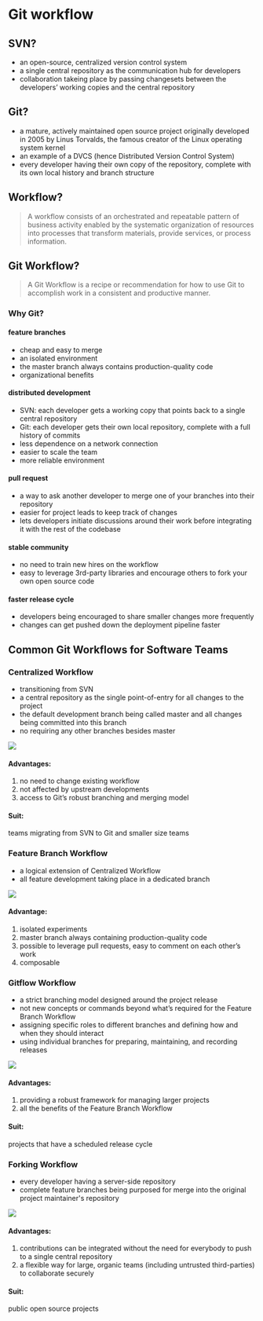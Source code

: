 # Git workflow
## SVN?
- an open-source, centralized version control system
- a single central repository as the communication hub for developers
- collaboration takeing place by passing changesets between the developers’ working copies and the central repository
## Git?
- a mature, actively maintained open source project originally developed in 2005 by Linus Torvalds, the famous creator of the Linux operating system kernel 
- an example of a DVCS (hence Distributed Version Control System)
- every developer having their own copy of the repository, complete with its own local history and branch structure

## Workflow?
>A workflow consists of an orchestrated and repeatable pattern of business activity enabled by the systematic organization of resources into processes that transform materials, provide services, or process information.

## Git Workflow?
>A Git Workflow is a recipe or recommendation for how to use Git to accomplish work in a consistent and productive manner. 

### Why Git?
#### feature branches
- cheap and easy to merge
- an isolated environment
- the master branch always contains production-quality code
- organizational benefits

#### distributed development
- SVN: each developer gets a working copy that points back to a single central repository
- Git: each developer gets their own local repository, complete with a full history of commits
- less dependence on a network connection
- easier to scale the team
- more reliable environment

#### pull request
- a way to ask another developer to merge one of your branches into their repository
- easier for project leads to keep track of changes
- lets developers initiate discussions around their work before integrating it with the rest of the codebase

#### stable community
- no  need to train new hires on the workflow
- easy to leverage 3rd-party libraries and encourage others to fork your own open source code

#### faster release cycle
- developers being encouraged to share smaller changes more frequently
- changes can get pushed down the deployment pipeline faster 

## Common Git Workflows for Software Teams

### Centralized Workflow
- transitioning from SVN
- a central repository as the single point-of-entry for all changes to the project
- the default development branch being called master and all changes being committed into this branch
- no requiring any other branches besides master

![](https://segmentfault.com/image?src=http://static.ixirong.com/pic/gitflow/git-workflow-svn-push-local.png&objectId=1190000002918123&token=cb6d4428bd989a9db24ea68b29588a67)

#### Advantages:
1. no need to change existing workflow 
2. not affected by upstream developments
3. access to Git’s robust branching and merging model

#### Suit:
teams migrating from SVN to Git and smaller size teams

### Feature Branch Workflow
- a logical extension of Centralized Workflow
- all feature development taking place in a dedicated branch 

![](https://sfault-image.b0.upaiyun.com/135/687/1356871362-56fe09a564c99_articlex)

#### Advantage:
1. isolated experiments
2. master branch always containing production-quality code
3. possible to leverage pull requests, easy to comment on each other’s work
4. composable


### Gitflow Workflow
- a strict branching model designed around the project release
- not new concepts or commands beyond what’s required for the Feature Branch Workflow
- assigning specific roles to different branches and defining how and when they should interact
-  using individual branches for preparing, maintaining, and recording releases

![](https://sfault-image.b0.upaiyun.com/221/358/2213586864-56fe8ad48caf1_articlex)

#### Advantages:
1. providing a robust framework for managing larger projects  
2. all the benefits of the Feature Branch Workflow

#### Suit:
projects that have a scheduled release cycle

### Forking Workflow
- every developer having a server-side repository
- complete feature branches being purposed for merge into the original project maintainer's repository

![](https://sfault-image.b0.upaiyun.com/348/941/3489415854-56feaa016d70d_articlex)

#### Advantages:
1. contributions can be integrated without the need for everybody to push to a single central repository
2. a flexible way for large, organic teams (including untrusted third-parties) to collaborate securely

#### Suit:
public open source projects
